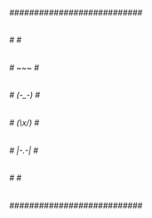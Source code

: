 ###### \##########################\#
###### \#                         \#
###### \#           ~~~           \#
###### \#          (-_-)          \#
###### \#          (\x/)          \#
###### \#          |-.-|          \#
###### \#                         \#
###### \##########################\#
